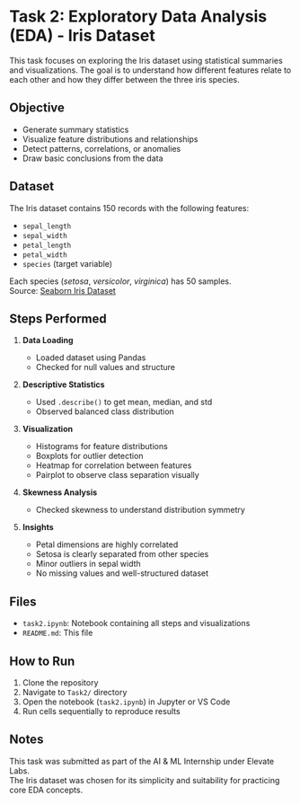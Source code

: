 # Task 2: Exploratory Data Analysis (EDA) - Iris Dataset

This task focuses on exploring the Iris dataset using statistical summaries and visualizations. The goal is to understand how different features relate to each other and how they differ between the three iris species.

## Objective

- Generate summary statistics
- Visualize feature distributions and relationships
- Detect patterns, correlations, or anomalies
- Draw basic conclusions from the data

## Dataset

The Iris dataset contains 150 records with the following features:

- `sepal_length`
- `sepal_width`
- `petal_length`
- `petal_width`
- `species` (target variable)

Each species (*setosa*, *versicolor*, *virginica*) has 50 samples.  
Source: [Seaborn Iris Dataset](https://github.com/mwaskom/seaborn-data/blob/master/iris.csv)

## Steps Performed

1. **Data Loading**
   - Loaded dataset using Pandas
   - Checked for null values and structure

2. **Descriptive Statistics**
   - Used `.describe()` to get mean, median, and std
   - Observed balanced class distribution

3. **Visualization**
   - Histograms for feature distributions
   - Boxplots for outlier detection
   - Heatmap for correlation between features
   - Pairplot to observe class separation visually

4. **Skewness Analysis**
   - Checked skewness to understand distribution symmetry

5. **Insights**
   - Petal dimensions are highly correlated
   - Setosa is clearly separated from other species
   - Minor outliers in sepal width
   - No missing values and well-structured dataset

## Files

- `task2.ipynb`: Notebook containing all steps and visualizations
- `README.md`: This file

## How to Run

1. Clone the repository
2. Navigate to `Task2/` directory
3. Open the notebook (`task2.ipynb`) in Jupyter or VS Code
4. Run cells sequentially to reproduce results

## Notes

This task was submitted as part of the AI & ML Internship under Elevate Labs.  
The Iris dataset was chosen for its simplicity and suitability for practicing core EDA concepts.

